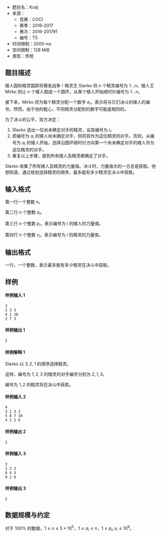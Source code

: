 - 题目名：Kralj
- 来源：
  - 竞赛：COCI
  - 赛季：2016-2017
  - 赛次：2016-2017#1
  - 编号：T5
- 时间限制：2000 ms
- 空间限制：128 MiB
- 类型：传统

## 题目描述

矮人国和精灵国即将爆发战争！精灵王 Slavko 将 $n$ 个精灵编号为 $1\dots n$。矮人王 Mirko 则让 $n$ 个矮人围成一个圆环，从某个矮人开始顺时针编号为 $1\dots n$。

接下来，Mirko 将为每个精灵分配一个数字 $a_i$，表示将与它们决斗的矮人的编号。然而，由于他的粗心，不同精灵分配到的数字可能是相同的。

为了决斗的公平，双方决定：

1.  Slavko 选出一位尚未确定对手的精灵，设其编号为 $i$。
2.  若编号为 $a_i$ 的矮人尚未确定对手，则将其作为这位精灵的对手。否则，从编号为 $a_i$ 的矮人开始，选择沿圆环顺时针方向第一个尚未确定对手的矮人作为这位精灵的对手。
3.  重复以上步骤，直到所有矮人及精灵都确定了对手。

Slavko 收集了所有矮人及精灵的力量值。决斗时，力量值大的一方总是获胜。他想知道，通过规划选择精灵的顺序，最多能有多少精灵在决斗中获胜。

## 输入格式

第一行一个整数 $n$。

第二行 $n$ 个整数 $a_i$。

第三行 $n$ 个整数 $p_i$，表示编号为 $i$ 的矮人的力量值。

第四行 $n$ 个整数 $v_i$，表示编号为 $i$ 的精灵的力量值。

## 输出格式

一行，一个整数，表示最多能有多少精灵在决斗中获胜。

## 样例

#### 样例输入 1

```plain
3
2 3 3
4 1 10
2 7 3 
```

#### 样例输出 1

```plain
2 
```

#### 样例解释 1

Slavko 以 $3,2,1$ 的顺序选择精灵。

这样，编号为 $1,2,3$ 的精灵的对手编号分别为 $2,1,3$。

编号为 $1,2$ 的精灵将在决斗中获胜。

#### 样例输入 2

```plain
4
3 1 3 3
5 8 7 10
4 1 2 6 
```

#### 样例输出 2

```plain
1 
```

#### 样例输入 3

```plain
3
1 2 3
8 4 3
9 2 6 
```

#### 样例输出 3

```plain
2 
```

## 数据规模与约定

对于 $100\%$ 的数据，$1\le n\le 5\times 10^5$，$1\le a_i\le n$，$1\le p_i,v_i\le 10^9$。
